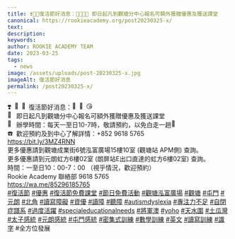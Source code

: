```yaml
---
title: ❣️🌈🌟復活節好消息：🏫🥳😘💌 即日起凡到觀塘分中心報名可額外獲贈優惠及獲送課堂
canonical: https://rookieacademy.org/post20230325-x/
text: 
description: 
keywords: 
author: ROOKIE ACADEMY TEAM
date: 2023-03-25
tags:
  - news
image: /assets/uploads/post-20230325-x.jpg
imageAlt: 復活節好消息
permalink: /post20230325-x/
---
```

<span class="x193iq5w xeuugli x13faqbe x1vvkbs x1xmvt09 x1lliihq x1s928wv xhkezso x1gmr53x x1cpjm7i x1fgarty x1943h6x xudqn12 x3x7a5m x6prxxf xvq8zen xo1l8bm xzsf02u x1yc453h" dir="auto"><div class="x11i5rnm xat24cr x1mh8g0r x1vvkbs xdj266r x126k92a"><div dir="auto" style="text-align: start;"><span class="x3nfvp2 x1j61x8r x1fcty0u xdj266r xhhsvwb xat24cr xgzva0m xxymvpz xlup9mm x1kky2od"><img height="16" width="16" alt="❣️" referrerpolicy="origin-when-cross-origin" src="https://static.xx.fbcdn.net/images/emoji.php/v9/t72/1.5/16/2763.png"></span><span class="x3nfvp2 x1j61x8r x1fcty0u xdj266r xhhsvwb xat24cr xgzva0m xxymvpz xlup9mm x1kky2od"><img height="16" width="16" alt="🌈" referrerpolicy="origin-when-cross-origin" src="https://static.xx.fbcdn.net/images/emoji.php/v9/t6c/1.5/16/1f308.png"></span><span class="x3nfvp2 x1j61x8r x1fcty0u xdj266r xhhsvwb xat24cr xgzva0m xxymvpz xlup9mm x1kky2od"><img height="16" width="16" alt="🌟" referrerpolicy="origin-when-cross-origin" src="https://static.xx.fbcdn.net/images/emoji.php/v9/t39/1.5/16/1f31f.png"></span>復活節好消息：<span class="x3nfvp2 x1j61x8r x1fcty0u xdj266r xhhsvwb xat24cr xgzva0m xxymvpz xlup9mm x1kky2od"><img height="16" width="16" alt="🏫" referrerpolicy="origin-when-cross-origin" src="https://static.xx.fbcdn.net/images/emoji.php/v9/t81/1.5/16/1f3eb.png"></span><span class="x3nfvp2 x1j61x8r x1fcty0u xdj266r xhhsvwb xat24cr xgzva0m xxymvpz xlup9mm x1kky2od"><img height="16" width="16" alt="🥳" referrerpolicy="origin-when-cross-origin" src="https://static.xx.fbcdn.net/images/emoji.php/v9/tc6/1.5/16/1f973.png"></span><span class="x3nfvp2 x1j61x8r x1fcty0u xdj266r xhhsvwb xat24cr xgzva0m xxymvpz xlup9mm x1kky2od"><img height="16" width="16" alt="😘" referrerpolicy="origin-when-cross-origin" src="https://static.xx.fbcdn.net/images/emoji.php/v9/tce/1.5/16/1f618.png"></span></div></div><div class="x11i5rnm xat24cr x1mh8g0r x1vvkbs xtlvy1s x126k92a"><div dir="auto" style="text-align: start;"><span class="x3nfvp2 x1j61x8r x1fcty0u xdj266r xhhsvwb xat24cr xgzva0m xxymvpz xlup9mm x1kky2od"><img height="16" width="16" alt="💌" referrerpolicy="origin-when-cross-origin" src="https://static.xx.fbcdn.net/images/emoji.php/v9/t50/1.5/16/1f48c.png"></span> 即日起凡到觀塘分中心報名可額外獲贈優惠及獲送課堂</div></div><div class="x11i5rnm xat24cr x1mh8g0r x1vvkbs xtlvy1s x126k92a"><div dir="auto" style="text-align: start;"><span class="x3nfvp2 x1j61x8r x1fcty0u xdj266r xhhsvwb xat24cr xgzva0m xxymvpz xlup9mm x1kky2od"><img height="16" width="16" alt="🏫" referrerpolicy="origin-when-cross-origin" src="https://static.xx.fbcdn.net/images/emoji.php/v9/t81/1.5/16/1f3eb.png"></span> 辦學時間：每天一至日10-7時，敬請預約，以免白走一趟<span class="x3nfvp2 x1j61x8r x1fcty0u xdj266r xhhsvwb xat24cr xgzva0m xxymvpz xlup9mm x1kky2od"><img height="16" width="16" alt="🙈" referrerpolicy="origin-when-cross-origin" src="https://static.xx.fbcdn.net/images/emoji.php/v9/tab/1.5/16/1f648.png"></span></div></div><div class="x11i5rnm xat24cr x1mh8g0r x1vvkbs xtlvy1s x126k92a"><div dir="auto" style="text-align: start;"><span class="x3nfvp2 x1j61x8r x1fcty0u xdj266r xhhsvwb xat24cr xgzva0m xxymvpz xlup9mm x1kky2od"><img height="16" width="16" alt="☎️" referrerpolicy="origin-when-cross-origin" src="https://static.xx.fbcdn.net/images/emoji.php/v9/ta9/1.5/16/260e.png"></span> <span><a tabindex="-1"></a></span>歡迎預約及到中心了解詳情：+852 9618 5765 </div></div><div class="x11i5rnm xat24cr x1mh8g0r x1vvkbs xtlvy1s x126k92a"><div dir="auto" style="text-align: start;"><span><a class="x1i10hfl xjbqb8w x6umtig x1b1mbwd xaqea5y xav7gou x9f619 x1ypdohk xt0psk2 xe8uvvx xdj266r x11i5rnm xat24cr x1mh8g0r xexx8yu x4uap5 x18d9i69 xkhd6sd x16tdsg8 x1hl2dhg xggy1nq x1a2a7pz xt0b8zv x1fey0fg" href="https://l.facebook.com/l.php?u=https%3A%2F%2Fbit.ly%2F3MZ4RNN%3Ffbclid%3DIwAR1rzyhkoQtXCRFJhjc8TFoqWRGRoOp0UGmX-tIQk5bJfb9BhTwir5R_F9g&amp;h=AT0h6QKl1XqR2BHKCuCNtsRB8fiDxuR1SSZc2-Ei-tc6IESHJVXdvWTcJ8JY01yYtgLZM6SDSRz-kvRorv6VcTJDYmsxSnydbq7AKq2MyZESpiPIrlAmgbm0s2V5WJIPt1wC&amp;__tn__=-UK-R&amp;c[0]=AT3v2qMXgPYVVjd0qLu-AX2_xTY-fHofY-c-_p_G4Do6PiVjfhTFNcp49V1vsDrzfKMcHK6btBH5dF_KeDfFqBxbHk0_-RtMaBDloXb9VfrgBNVKS3bocBiKXuobNeexmCSNeCAgXNoXfFXBOtUFfkVfnoLBr09LfM-vT4S_N81hBfpVhQk1qdPemmcd914LbWKUT14uDjIz-evtJ-q_wRP3EG0wEFdY1Rb3" rel="nofollow noopener" role="link" tabindex="0" target="_blank">https://bit.ly/3MZ4RNN</a></span></div></div><div class="x11i5rnm xat24cr x1mh8g0r x1vvkbs xtlvy1s x126k92a"><div dir="auto" style="text-align: start;">更多優惠請到觀塘成業街6號泓富廣場15樓10室 (觀塘站 APM側) 查詢。</div></div><div class="x11i5rnm xat24cr x1mh8g0r x1vvkbs xtlvy1s x126k92a"><div dir="auto" style="text-align: start;">更多優惠請到元朗虹方6樓02室 (朗屏站E出口直達的虹方6樓02室) 查詢。</div></div><div class="x11i5rnm xat24cr x1mh8g0r x1vvkbs xtlvy1s x126k92a"><div dir="auto" style="text-align: start;">時間：一至日10：00-7：00 （視乎情況，歡迎預約）</div></div><div class="x11i5rnm xat24cr x1mh8g0r x1vvkbs xtlvy1s x126k92a"><div dir="auto" style="text-align: start;">Rookie Academy 聯絡部 9618 5765 </div></div><div class="x11i5rnm xat24cr x1mh8g0r x1vvkbs xtlvy1s x126k92a"><div dir="auto" style="text-align: start;"><span><a class="x1i10hfl xjbqb8w x6umtig x1b1mbwd xaqea5y xav7gou x9f619 x1ypdohk xt0psk2 xe8uvvx xdj266r x11i5rnm xat24cr x1mh8g0r xexx8yu x4uap5 x18d9i69 xkhd6sd x16tdsg8 x1hl2dhg xggy1nq x1a2a7pz xt0b8zv x1fey0fg" href="https://l.facebook.com/l.php?u=https%3A%2F%2Fwa.me%2F85296185765%3Ffbclid%3DIwAR2fixNAHpQ0OHOdrYauR-wU3A7mLVqXJ_hxy6Jqub_aTlT7qDsDIrNfR4U&amp;h=AT08JkeXQY6Wt9u-81WH3dGLjKAVG79f_56kbyBpF1CY510BtLt2PFbc6pUJSoy1dY10GeTWRpL7t3to6mk9Yxee6FF4bimAKXRzaabfOtYcHIRqNEDOfL21UCqpOUeiNfQU&amp;__tn__=-UK-R&amp;c[0]=AT3v2qMXgPYVVjd0qLu-AX2_xTY-fHofY-c-_p_G4Do6PiVjfhTFNcp49V1vsDrzfKMcHK6btBH5dF_KeDfFqBxbHk0_-RtMaBDloXb9VfrgBNVKS3bocBiKXuobNeexmCSNeCAgXNoXfFXBOtUFfkVfnoLBr09LfM-vT4S_N81hBfpVhQk1qdPemmcd914LbWKUT14uDjIz-evtJ-q_wRP3EG0wEFdY1Rb3" rel="nofollow noopener" role="link" tabindex="0" target="_blank">https://wa.me/85296185765</a></span></div></div><div class="x11i5rnm xat24cr x1mh8g0r x1vvkbs xtlvy1s x126k92a"><div dir="auto" style="text-align: start;"><span><a class="x1i10hfl xjbqb8w x6umtig x1b1mbwd xaqea5y xav7gou x9f619 x1ypdohk xt0psk2 xe8uvvx xdj266r x11i5rnm xat24cr x1mh8g0r xexx8yu x4uap5 x18d9i69 xkhd6sd x16tdsg8 x1hl2dhg xggy1nq x1a2a7pz xt0b8zv x1qq9wsj xo1l8bm" href="https://www.facebook.com/hashtag/%E5%BE%A9%E6%B4%BB%E7%AF%80?__eep__=6&amp;__cft__[0]=AZU0PNIOBZCDU8ovbd4SwAoHehVau3VEiKnWc9zDsLjz2rvFC1kYw_mofDELYIJQrHM2aMiIeybtaY5JFaCXeYtZRAGfxgrDvC5sIcQu2r2j7F6PmaPjfi2Jed5nXAblvqQ7b_uZdTJCRroAJHvBHrrKKaOox1B7z2ACp_MddNbUfYDC_BkaJT6KIAwa1Zw-nvtZetfs4cWWEzN1PQsdLvFu&amp;__tn__=*NK-R" role="link" tabindex="0">#復活節</a></span> <span><a class="x1i10hfl xjbqb8w x6umtig x1b1mbwd xaqea5y xav7gou x9f619 x1ypdohk xt0psk2 xe8uvvx xdj266r x11i5rnm xat24cr x1mh8g0r xexx8yu x4uap5 x18d9i69 xkhd6sd x16tdsg8 x1hl2dhg xggy1nq x1a2a7pz xt0b8zv x1qq9wsj xo1l8bm" href="https://www.facebook.com/hashtag/%E5%84%AA%E6%83%A0?__eep__=6&amp;__cft__[0]=AZU0PNIOBZCDU8ovbd4SwAoHehVau3VEiKnWc9zDsLjz2rvFC1kYw_mofDELYIJQrHM2aMiIeybtaY5JFaCXeYtZRAGfxgrDvC5sIcQu2r2j7F6PmaPjfi2Jed5nXAblvqQ7b_uZdTJCRroAJHvBHrrKKaOox1B7z2ACp_MddNbUfYDC_BkaJT6KIAwa1Zw-nvtZetfs4cWWEzN1PQsdLvFu&amp;__tn__=*NK-R" role="link" tabindex="0">#優惠</a></span> <span><a class="x1i10hfl xjbqb8w x6umtig x1b1mbwd xaqea5y xav7gou x9f619 x1ypdohk xt0psk2 xe8uvvx xdj266r x11i5rnm xat24cr x1mh8g0r xexx8yu x4uap5 x18d9i69 xkhd6sd x16tdsg8 x1hl2dhg xggy1nq x1a2a7pz xt0b8zv x1qq9wsj xo1l8bm" href="https://www.facebook.com/hashtag/%E5%BE%A9%E6%B4%BB%E7%AF%80%E5%85%8D%E8%B2%BB%E8%AA%B2%E5%A0%82?__eep__=6&amp;__cft__[0]=AZU0PNIOBZCDU8ovbd4SwAoHehVau3VEiKnWc9zDsLjz2rvFC1kYw_mofDELYIJQrHM2aMiIeybtaY5JFaCXeYtZRAGfxgrDvC5sIcQu2r2j7F6PmaPjfi2Jed5nXAblvqQ7b_uZdTJCRroAJHvBHrrKKaOox1B7z2ACp_MddNbUfYDC_BkaJT6KIAwa1Zw-nvtZetfs4cWWEzN1PQsdLvFu&amp;__tn__=*NK-R" role="link" tabindex="0">#復活節免費課堂</a></span> <span><a class="x1i10hfl xjbqb8w x6umtig x1b1mbwd xaqea5y xav7gou x9f619 x1ypdohk xt0psk2 xe8uvvx xdj266r x11i5rnm xat24cr x1mh8g0r xexx8yu x4uap5 x18d9i69 xkhd6sd x16tdsg8 x1hl2dhg xggy1nq x1a2a7pz xt0b8zv x1qq9wsj xo1l8bm" href="https://www.facebook.com/hashtag/%E7%AF%80%E6%97%A5%E5%85%8D%E8%B2%BB%E6%B4%BB%E5%8B%95?__eep__=6&amp;__cft__[0]=AZU0PNIOBZCDU8ovbd4SwAoHehVau3VEiKnWc9zDsLjz2rvFC1kYw_mofDELYIJQrHM2aMiIeybtaY5JFaCXeYtZRAGfxgrDvC5sIcQu2r2j7F6PmaPjfi2Jed5nXAblvqQ7b_uZdTJCRroAJHvBHrrKKaOox1B7z2ACp_MddNbUfYDC_BkaJT6KIAwa1Zw-nvtZetfs4cWWEzN1PQsdLvFu&amp;__tn__=*NK-R" role="link" tabindex="0">#節日免費活動</a></span> <span><a class="x1i10hfl xjbqb8w x6umtig x1b1mbwd xaqea5y xav7gou x9f619 x1ypdohk xt0psk2 xe8uvvx xdj266r x11i5rnm xat24cr x1mh8g0r xexx8yu x4uap5 x18d9i69 xkhd6sd x16tdsg8 x1hl2dhg xggy1nq x1a2a7pz xt0b8zv x1qq9wsj xo1l8bm" href="https://www.facebook.com/hashtag/%E8%A7%80%E5%A1%98%E6%B3%93%E5%AF%8C%E5%BB%A3%E5%A0%B4?__eep__=6&amp;__cft__[0]=AZU0PNIOBZCDU8ovbd4SwAoHehVau3VEiKnWc9zDsLjz2rvFC1kYw_mofDELYIJQrHM2aMiIeybtaY5JFaCXeYtZRAGfxgrDvC5sIcQu2r2j7F6PmaPjfi2Jed5nXAblvqQ7b_uZdTJCRroAJHvBHrrKKaOox1B7z2ACp_MddNbUfYDC_BkaJT6KIAwa1Zw-nvtZetfs4cWWEzN1PQsdLvFu&amp;__tn__=*NK-R" role="link" tabindex="0">#觀塘泓富廣場</a></span> <span><a class="x1i10hfl xjbqb8w x6umtig x1b1mbwd xaqea5y xav7gou x9f619 x1ypdohk xt0psk2 xe8uvvx xdj266r x11i5rnm xat24cr x1mh8g0r xexx8yu x4uap5 x18d9i69 xkhd6sd x16tdsg8 x1hl2dhg xggy1nq x1a2a7pz xt0b8zv x1qq9wsj xo1l8bm" href="https://www.facebook.com/hashtag/%E8%A7%80%E5%A1%98?__eep__=6&amp;__cft__[0]=AZU0PNIOBZCDU8ovbd4SwAoHehVau3VEiKnWc9zDsLjz2rvFC1kYw_mofDELYIJQrHM2aMiIeybtaY5JFaCXeYtZRAGfxgrDvC5sIcQu2r2j7F6PmaPjfi2Jed5nXAblvqQ7b_uZdTJCRroAJHvBHrrKKaOox1B7z2ACp_MddNbUfYDC_BkaJT6KIAwa1Zw-nvtZetfs4cWWEzN1PQsdLvFu&amp;__tn__=*NK-R" role="link" tabindex="0">#觀塘</a></span> <span><a class="x1i10hfl xjbqb8w x6umtig x1b1mbwd xaqea5y xav7gou x9f619 x1ypdohk xt0psk2 xe8uvvx xdj266r x11i5rnm xat24cr x1mh8g0r xexx8yu x4uap5 x18d9i69 xkhd6sd x16tdsg8 x1hl2dhg xggy1nq x1a2a7pz xt0b8zv x1qq9wsj xo1l8bm" href="https://www.facebook.com/hashtag/%E5%B1%AF%E9%96%80?__eep__=6&amp;__cft__[0]=AZU0PNIOBZCDU8ovbd4SwAoHehVau3VEiKnWc9zDsLjz2rvFC1kYw_mofDELYIJQrHM2aMiIeybtaY5JFaCXeYtZRAGfxgrDvC5sIcQu2r2j7F6PmaPjfi2Jed5nXAblvqQ7b_uZdTJCRroAJHvBHrrKKaOox1B7z2ACp_MddNbUfYDC_BkaJT6KIAwa1Zw-nvtZetfs4cWWEzN1PQsdLvFu&amp;__tn__=*NK-R" role="link" tabindex="0">#屯門</a></span> <span><a class="x1i10hfl xjbqb8w x6umtig x1b1mbwd xaqea5y xav7gou x9f619 x1ypdohk xt0psk2 xe8uvvx xdj266r x11i5rnm xat24cr x1mh8g0r xexx8yu x4uap5 x18d9i69 xkhd6sd x16tdsg8 x1hl2dhg xggy1nq x1a2a7pz xt0b8zv x1qq9wsj xo1l8bm" href="https://www.facebook.com/hashtag/%E5%85%83%E6%9C%97?__eep__=6&amp;__cft__[0]=AZU0PNIOBZCDU8ovbd4SwAoHehVau3VEiKnWc9zDsLjz2rvFC1kYw_mofDELYIJQrHM2aMiIeybtaY5JFaCXeYtZRAGfxgrDvC5sIcQu2r2j7F6PmaPjfi2Jed5nXAblvqQ7b_uZdTJCRroAJHvBHrrKKaOox1B7z2ACp_MddNbUfYDC_BkaJT6KIAwa1Zw-nvtZetfs4cWWEzN1PQsdLvFu&amp;__tn__=*NK-R" role="link" tabindex="0">#元朗</a></span> <span><a class="x1i10hfl xjbqb8w x6umtig x1b1mbwd xaqea5y xav7gou x9f619 x1ypdohk xt0psk2 xe8uvvx xdj266r x11i5rnm xat24cr x1mh8g0r xexx8yu x4uap5 x18d9i69 xkhd6sd x16tdsg8 x1hl2dhg xggy1nq x1a2a7pz xt0b8zv x1qq9wsj xo1l8bm" href="https://www.facebook.com/hashtag/%E5%8C%97%E8%A7%92?__eep__=6&amp;__cft__[0]=AZU0PNIOBZCDU8ovbd4SwAoHehVau3VEiKnWc9zDsLjz2rvFC1kYw_mofDELYIJQrHM2aMiIeybtaY5JFaCXeYtZRAGfxgrDvC5sIcQu2r2j7F6PmaPjfi2Jed5nXAblvqQ7b_uZdTJCRroAJHvBHrrKKaOox1B7z2ACp_MddNbUfYDC_BkaJT6KIAwa1Zw-nvtZetfs4cWWEzN1PQsdLvFu&amp;__tn__=*NK-R" role="link" tabindex="0">#北角</a></span> <span><a class="x1i10hfl xjbqb8w x6umtig x1b1mbwd xaqea5y xav7gou x9f619 x1ypdohk xt0psk2 xe8uvvx xdj266r x11i5rnm xat24cr x1mh8g0r xexx8yu x4uap5 x18d9i69 xkhd6sd x16tdsg8 x1hl2dhg xggy1nq x1a2a7pz xt0b8zv x1qq9wsj xo1l8bm" href="https://www.facebook.com/hashtag/%E8%AE%80%E5%AF%AB%E9%9A%9C%E7%A4%99?__eep__=6&amp;__cft__[0]=AZU0PNIOBZCDU8ovbd4SwAoHehVau3VEiKnWc9zDsLjz2rvFC1kYw_mofDELYIJQrHM2aMiIeybtaY5JFaCXeYtZRAGfxgrDvC5sIcQu2r2j7F6PmaPjfi2Jed5nXAblvqQ7b_uZdTJCRroAJHvBHrrKKaOox1B7z2ACp_MddNbUfYDC_BkaJT6KIAwa1Zw-nvtZetfs4cWWEzN1PQsdLvFu&amp;__tn__=*NK-R" role="link" tabindex="0">#讀寫障礙</a></span> <span><a class="x1i10hfl xjbqb8w x6umtig x1b1mbwd xaqea5y xav7gou x9f619 x1ypdohk xt0psk2 xe8uvvx xdj266r x11i5rnm xat24cr x1mh8g0r xexx8yu x4uap5 x18d9i69 xkhd6sd x16tdsg8 x1hl2dhg xggy1nq x1a2a7pz xt0b8zv x1qq9wsj xo1l8bm" href="https://www.facebook.com/hashtag/%E8%B3%87%E5%84%AA?__eep__=6&amp;__cft__[0]=AZU0PNIOBZCDU8ovbd4SwAoHehVau3VEiKnWc9zDsLjz2rvFC1kYw_mofDELYIJQrHM2aMiIeybtaY5JFaCXeYtZRAGfxgrDvC5sIcQu2r2j7F6PmaPjfi2Jed5nXAblvqQ7b_uZdTJCRroAJHvBHrrKKaOox1B7z2ACp_MddNbUfYDC_BkaJT6KIAwa1Zw-nvtZetfs4cWWEzN1PQsdLvFu&amp;__tn__=*NK-R" role="link" tabindex="0">#資優</a></span> <span><a class="x1i10hfl xjbqb8w x6umtig x1b1mbwd xaqea5y xav7gou x9f619 x1ypdohk xt0psk2 xe8uvvx xdj266r x11i5rnm xat24cr x1mh8g0r xexx8yu x4uap5 x18d9i69 xkhd6sd x16tdsg8 x1hl2dhg xggy1nq x1a2a7pz xt0b8zv x1qq9wsj xo1l8bm" href="https://www.facebook.com/hashtag/%E8%AE%80%E9%9A%9C?__eep__=6&amp;__cft__[0]=AZU0PNIOBZCDU8ovbd4SwAoHehVau3VEiKnWc9zDsLjz2rvFC1kYw_mofDELYIJQrHM2aMiIeybtaY5JFaCXeYtZRAGfxgrDvC5sIcQu2r2j7F6PmaPjfi2Jed5nXAblvqQ7b_uZdTJCRroAJHvBHrrKKaOox1B7z2ACp_MddNbUfYDC_BkaJT6KIAwa1Zw-nvtZetfs4cWWEzN1PQsdLvFu&amp;__tn__=*NK-R" role="link" tabindex="0">#讀障</a></span> <span><a class="x1i10hfl xjbqb8w x6umtig x1b1mbwd xaqea5y xav7gou x9f619 x1ypdohk xt0psk2 xe8uvvx xdj266r x11i5rnm xat24cr x1mh8g0r xexx8yu x4uap5 x18d9i69 xkhd6sd x16tdsg8 x1hl2dhg xggy1nq x1a2a7pz xt0b8zv x1qq9wsj xo1l8bm" href="https://www.facebook.com/hashtag/%E8%81%BD%E9%9A%9C?__eep__=6&amp;__cft__[0]=AZU0PNIOBZCDU8ovbd4SwAoHehVau3VEiKnWc9zDsLjz2rvFC1kYw_mofDELYIJQrHM2aMiIeybtaY5JFaCXeYtZRAGfxgrDvC5sIcQu2r2j7F6PmaPjfi2Jed5nXAblvqQ7b_uZdTJCRroAJHvBHrrKKaOox1B7z2ACp_MddNbUfYDC_BkaJT6KIAwa1Zw-nvtZetfs4cWWEzN1PQsdLvFu&amp;__tn__=*NK-R" role="link" tabindex="0">#聽障</a></span> <span><a class="x1i10hfl xjbqb8w x6umtig x1b1mbwd xaqea5y xav7gou x9f619 x1ypdohk xt0psk2 xe8uvvx xdj266r x11i5rnm xat24cr x1mh8g0r xexx8yu x4uap5 x18d9i69 xkhd6sd x16tdsg8 x1hl2dhg xggy1nq x1a2a7pz xt0b8zv x1qq9wsj xo1l8bm" href="https://www.facebook.com/hashtag/autismdyslexia?__eep__=6&amp;__cft__[0]=AZU0PNIOBZCDU8ovbd4SwAoHehVau3VEiKnWc9zDsLjz2rvFC1kYw_mofDELYIJQrHM2aMiIeybtaY5JFaCXeYtZRAGfxgrDvC5sIcQu2r2j7F6PmaPjfi2Jed5nXAblvqQ7b_uZdTJCRroAJHvBHrrKKaOox1B7z2ACp_MddNbUfYDC_BkaJT6KIAwa1Zw-nvtZetfs4cWWEzN1PQsdLvFu&amp;__tn__=*NK-R" role="link" tabindex="0">#autismdyslexia</a></span> <span><a class="x1i10hfl xjbqb8w x6umtig x1b1mbwd xaqea5y xav7gou x9f619 x1ypdohk xt0psk2 xe8uvvx xdj266r x11i5rnm xat24cr x1mh8g0r xexx8yu x4uap5 x18d9i69 xkhd6sd x16tdsg8 x1hl2dhg xggy1nq x1a2a7pz xt0b8zv x1qq9wsj xo1l8bm" href="https://www.facebook.com/hashtag/%E5%B0%88%E6%B3%A8%E5%8A%9B%E4%B8%8D%E8%B6%B3?__eep__=6&amp;__cft__[0]=AZU0PNIOBZCDU8ovbd4SwAoHehVau3VEiKnWc9zDsLjz2rvFC1kYw_mofDELYIJQrHM2aMiIeybtaY5JFaCXeYtZRAGfxgrDvC5sIcQu2r2j7F6PmaPjfi2Jed5nXAblvqQ7b_uZdTJCRroAJHvBHrrKKaOox1B7z2ACp_MddNbUfYDC_BkaJT6KIAwa1Zw-nvtZetfs4cWWEzN1PQsdLvFu&amp;__tn__=*NK-R" role="link" tabindex="0">#專注力不足</a></span> <span><a class="x1i10hfl xjbqb8w x6umtig x1b1mbwd xaqea5y xav7gou x9f619 x1ypdohk xt0psk2 xe8uvvx xdj266r x11i5rnm xat24cr x1mh8g0r xexx8yu x4uap5 x18d9i69 xkhd6sd x16tdsg8 x1hl2dhg xggy1nq x1a2a7pz xt0b8zv x1qq9wsj xo1l8bm" href="https://www.facebook.com/hashtag/%E8%87%AA%E9%96%89%E7%97%87%E8%AD%9C%E7%B3%BB?__eep__=6&amp;__cft__[0]=AZU0PNIOBZCDU8ovbd4SwAoHehVau3VEiKnWc9zDsLjz2rvFC1kYw_mofDELYIJQrHM2aMiIeybtaY5JFaCXeYtZRAGfxgrDvC5sIcQu2r2j7F6PmaPjfi2Jed5nXAblvqQ7b_uZdTJCRroAJHvBHrrKKaOox1B7z2ACp_MddNbUfYDC_BkaJT6KIAwa1Zw-nvtZetfs4cWWEzN1PQsdLvFu&amp;__tn__=*NK-R" role="link" tabindex="0">#自閉症譜系</a></span> <span><a class="x1i10hfl xjbqb8w x6umtig x1b1mbwd xaqea5y xav7gou x9f619 x1ypdohk xt0psk2 xe8uvvx xdj266r x11i5rnm xat24cr x1mh8g0r xexx8yu x4uap5 x18d9i69 xkhd6sd x16tdsg8 x1hl2dhg xggy1nq x1a2a7pz xt0b8zv x1qq9wsj xo1l8bm" href="https://www.facebook.com/hashtag/%E9%81%8E%E5%BA%A6%E6%B4%BB%E8%BA%8D?__eep__=6&amp;__cft__[0]=AZU0PNIOBZCDU8ovbd4SwAoHehVau3VEiKnWc9zDsLjz2rvFC1kYw_mofDELYIJQrHM2aMiIeybtaY5JFaCXeYtZRAGfxgrDvC5sIcQu2r2j7F6PmaPjfi2Jed5nXAblvqQ7b_uZdTJCRroAJHvBHrrKKaOox1B7z2ACp_MddNbUfYDC_BkaJT6KIAwa1Zw-nvtZetfs4cWWEzN1PQsdLvFu&amp;__tn__=*NK-R" role="link" tabindex="0">#過度活躍</a></span> <span><a class="x1i10hfl xjbqb8w x6umtig x1b1mbwd xaqea5y xav7gou x9f619 x1ypdohk xt0psk2 xe8uvvx xdj266r x11i5rnm xat24cr x1mh8g0r xexx8yu x4uap5 x18d9i69 xkhd6sd x16tdsg8 x1hl2dhg xggy1nq x1a2a7pz xt0b8zv x1qq9wsj xo1l8bm" href="https://www.facebook.com/hashtag/specialeducationalneeds?__eep__=6&amp;__cft__[0]=AZU0PNIOBZCDU8ovbd4SwAoHehVau3VEiKnWc9zDsLjz2rvFC1kYw_mofDELYIJQrHM2aMiIeybtaY5JFaCXeYtZRAGfxgrDvC5sIcQu2r2j7F6PmaPjfi2Jed5nXAblvqQ7b_uZdTJCRroAJHvBHrrKKaOox1B7z2ACp_MddNbUfYDC_BkaJT6KIAwa1Zw-nvtZetfs4cWWEzN1PQsdLvFu&amp;__tn__=*NK-R" role="link" tabindex="0">#specialeducationalneeds</a></span> <span><a class="x1i10hfl xjbqb8w x6umtig x1b1mbwd xaqea5y xav7gou x9f619 x1ypdohk xt0psk2 xe8uvvx xdj266r x11i5rnm xat24cr x1mh8g0r xexx8yu x4uap5 x18d9i69 xkhd6sd x16tdsg8 x1hl2dhg xggy1nq x1a2a7pz xt0b8zv x1qq9wsj xo1l8bm" href="https://www.facebook.com/hashtag/%E5%B0%87%E8%BB%8D%E6%BE%B3?__eep__=6&amp;__cft__[0]=AZU0PNIOBZCDU8ovbd4SwAoHehVau3VEiKnWc9zDsLjz2rvFC1kYw_mofDELYIJQrHM2aMiIeybtaY5JFaCXeYtZRAGfxgrDvC5sIcQu2r2j7F6PmaPjfi2Jed5nXAblvqQ7b_uZdTJCRroAJHvBHrrKKaOox1B7z2ACp_MddNbUfYDC_BkaJT6KIAwa1Zw-nvtZetfs4cWWEzN1PQsdLvFu&amp;__tn__=*NK-R" role="link" tabindex="0">#將軍澳</a></span> <span><a class="x1i10hfl xjbqb8w x6umtig x1b1mbwd xaqea5y xav7gou x9f619 x1ypdohk xt0psk2 xe8uvvx xdj266r x11i5rnm xat24cr x1mh8g0r xexx8yu x4uap5 x18d9i69 xkhd6sd x16tdsg8 x1hl2dhg xggy1nq x1a2a7pz xt0b8zv x1qq9wsj xo1l8bm" href="https://www.facebook.com/hashtag/yoho?__eep__=6&amp;__cft__[0]=AZU0PNIOBZCDU8ovbd4SwAoHehVau3VEiKnWc9zDsLjz2rvFC1kYw_mofDELYIJQrHM2aMiIeybtaY5JFaCXeYtZRAGfxgrDvC5sIcQu2r2j7F6PmaPjfi2Jed5nXAblvqQ7b_uZdTJCRroAJHvBHrrKKaOox1B7z2ACp_MddNbUfYDC_BkaJT6KIAwa1Zw-nvtZetfs4cWWEzN1PQsdLvFu&amp;__tn__=*NK-R" role="link" tabindex="0">#yoho</a></span> <span><a class="x1i10hfl xjbqb8w x6umtig x1b1mbwd xaqea5y xav7gou x9f619 x1ypdohk xt0psk2 xe8uvvx xdj266r x11i5rnm xat24cr x1mh8g0r xexx8yu x4uap5 x18d9i69 xkhd6sd x16tdsg8 x1hl2dhg xggy1nq x1a2a7pz xt0b8zv x1qq9wsj xo1l8bm" href="https://www.facebook.com/hashtag/%E5%A4%A9%E6%B0%B4%E5%9C%8D?__eep__=6&amp;__cft__[0]=AZU0PNIOBZCDU8ovbd4SwAoHehVau3VEiKnWc9zDsLjz2rvFC1kYw_mofDELYIJQrHM2aMiIeybtaY5JFaCXeYtZRAGfxgrDvC5sIcQu2r2j7F6PmaPjfi2Jed5nXAblvqQ7b_uZdTJCRroAJHvBHrrKKaOox1B7z2ACp_MddNbUfYDC_BkaJT6KIAwa1Zw-nvtZetfs4cWWEzN1PQsdLvFu&amp;__tn__=*NK-R" role="link" tabindex="0">#天水圍</a></span> <span><a class="x1i10hfl xjbqb8w x6umtig x1b1mbwd xaqea5y xav7gou x9f619 x1ypdohk xt0psk2 xe8uvvx xdj266r x11i5rnm xat24cr x1mh8g0r xexx8yu x4uap5 x18d9i69 xkhd6sd x16tdsg8 x1hl2dhg xggy1nq x1a2a7pz xt0b8zv x1qq9wsj xo1l8bm" href="https://www.facebook.com/hashtag/%E5%9C%9F%E7%93%9C%E7%81%A3?__eep__=6&amp;__cft__[0]=AZU0PNIOBZCDU8ovbd4SwAoHehVau3VEiKnWc9zDsLjz2rvFC1kYw_mofDELYIJQrHM2aMiIeybtaY5JFaCXeYtZRAGfxgrDvC5sIcQu2r2j7F6PmaPjfi2Jed5nXAblvqQ7b_uZdTJCRroAJHvBHrrKKaOox1B7z2ACp_MddNbUfYDC_BkaJT6KIAwa1Zw-nvtZetfs4cWWEzN1PQsdLvFu&amp;__tn__=*NK-R" role="link" tabindex="0">#土瓜灣</a></span> <span><a class="x1i10hfl xjbqb8w x6umtig x1b1mbwd xaqea5y xav7gou x9f619 x1ypdohk xt0psk2 xe8uvvx xdj266r x11i5rnm xat24cr x1mh8g0r xexx8yu x4uap5 x18d9i69 xkhd6sd x16tdsg8 x1hl2dhg xggy1nq x1a2a7pz xt0b8zv x1qq9wsj xo1l8bm" href="https://www.facebook.com/hashtag/%E5%A4%AA%E5%AD%90%E6%84%9F%E7%B5%B1?__eep__=6&amp;__cft__[0]=AZU0PNIOBZCDU8ovbd4SwAoHehVau3VEiKnWc9zDsLjz2rvFC1kYw_mofDELYIJQrHM2aMiIeybtaY5JFaCXeYtZRAGfxgrDvC5sIcQu2r2j7F6PmaPjfi2Jed5nXAblvqQ7b_uZdTJCRroAJHvBHrrKKaOox1B7z2ACp_MddNbUfYDC_BkaJT6KIAwa1Zw-nvtZetfs4cWWEzN1PQsdLvFu&amp;__tn__=*NK-R" role="link" tabindex="0">#太子感統</a></span> <span><a class="x1i10hfl xjbqb8w x6umtig x1b1mbwd xaqea5y xav7gou x9f619 x1ypdohk xt0psk2 xe8uvvx xdj266r x11i5rnm xat24cr x1mh8g0r xexx8yu x4uap5 x18d9i69 xkhd6sd x16tdsg8 x1hl2dhg xggy1nq x1a2a7pz xt0b8zv x1qq9wsj xo1l8bm" href="https://www.facebook.com/hashtag/%E5%85%83%E6%9C%97%E6%84%9F%E7%B5%B1?__eep__=6&amp;__cft__[0]=AZU0PNIOBZCDU8ovbd4SwAoHehVau3VEiKnWc9zDsLjz2rvFC1kYw_mofDELYIJQrHM2aMiIeybtaY5JFaCXeYtZRAGfxgrDvC5sIcQu2r2j7F6PmaPjfi2Jed5nXAblvqQ7b_uZdTJCRroAJHvBHrrKKaOox1B7z2ACp_MddNbUfYDC_BkaJT6KIAwa1Zw-nvtZetfs4cWWEzN1PQsdLvFu&amp;__tn__=*NK-R" role="link" tabindex="0">#元朗感統</a></span> <span><a class="x1i10hfl xjbqb8w x6umtig x1b1mbwd xaqea5y xav7gou x9f619 x1ypdohk xt0psk2 xe8uvvx xdj266r x11i5rnm xat24cr x1mh8g0r xexx8yu x4uap5 x18d9i69 xkhd6sd x16tdsg8 x1hl2dhg xggy1nq x1a2a7pz xt0b8zv x1qq9wsj xo1l8bm" href="https://www.facebook.com/hashtag/%E5%B1%AF%E9%96%80%E6%84%9F%E7%B5%B1?__eep__=6&amp;__cft__[0]=AZU0PNIOBZCDU8ovbd4SwAoHehVau3VEiKnWc9zDsLjz2rvFC1kYw_mofDELYIJQrHM2aMiIeybtaY5JFaCXeYtZRAGfxgrDvC5sIcQu2r2j7F6PmaPjfi2Jed5nXAblvqQ7b_uZdTJCRroAJHvBHrrKKaOox1B7z2ACp_MddNbUfYDC_BkaJT6KIAwa1Zw-nvtZetfs4cWWEzN1PQsdLvFu&amp;__tn__=*NK-R" role="link" tabindex="0">#屯門感統</a></span> <span><a class="x1i10hfl xjbqb8w x6umtig x1b1mbwd xaqea5y xav7gou x9f619 x1ypdohk xt0psk2 xe8uvvx xdj266r x11i5rnm xat24cr x1mh8g0r xexx8yu x4uap5 x18d9i69 xkhd6sd x16tdsg8 x1hl2dhg xggy1nq x1a2a7pz xt0b8zv x1qq9wsj xo1l8bm" href="https://www.facebook.com/hashtag/%E5%AF%86%E9%9B%86%E5%BC%8F%E8%A8%93%E7%B7%B4?__eep__=6&amp;__cft__[0]=AZU0PNIOBZCDU8ovbd4SwAoHehVau3VEiKnWc9zDsLjz2rvFC1kYw_mofDELYIJQrHM2aMiIeybtaY5JFaCXeYtZRAGfxgrDvC5sIcQu2r2j7F6PmaPjfi2Jed5nXAblvqQ7b_uZdTJCRroAJHvBHrrKKaOox1B7z2ACp_MddNbUfYDC_BkaJT6KIAwa1Zw-nvtZetfs4cWWEzN1PQsdLvFu&amp;__tn__=*NK-R" role="link" tabindex="0">#密集式訓練</a></span> <span><a class="x1i10hfl xjbqb8w x6umtig x1b1mbwd xaqea5y xav7gou x9f619 x1ypdohk xt0psk2 xe8uvvx xdj266r x11i5rnm xat24cr x1mh8g0r xexx8yu x4uap5 x18d9i69 xkhd6sd x16tdsg8 x1hl2dhg xggy1nq x1a2a7pz xt0b8zv x1qq9wsj xo1l8bm" href="https://www.facebook.com/hashtag/%E6%95%B8%E5%AD%B8%E8%A8%93%E7%B7%B4?__eep__=6&amp;__cft__[0]=AZU0PNIOBZCDU8ovbd4SwAoHehVau3VEiKnWc9zDsLjz2rvFC1kYw_mofDELYIJQrHM2aMiIeybtaY5JFaCXeYtZRAGfxgrDvC5sIcQu2r2j7F6PmaPjfi2Jed5nXAblvqQ7b_uZdTJCRroAJHvBHrrKKaOox1B7z2ACp_MddNbUfYDC_BkaJT6KIAwa1Zw-nvtZetfs4cWWEzN1PQsdLvFu&amp;__tn__=*NK-R" role="link" tabindex="0">#數學訓練</a></span> <span><a class="x1i10hfl xjbqb8w x6umtig x1b1mbwd xaqea5y xav7gou x9f619 x1ypdohk xt0psk2 xe8uvvx xdj266r x11i5rnm xat24cr x1mh8g0r xexx8yu x4uap5 x18d9i69 xkhd6sd x16tdsg8 x1hl2dhg xggy1nq x1a2a7pz xt0b8zv x1qq9wsj xo1l8bm" href="https://www.facebook.com/hashtag/%E8%8B%B1%E6%96%87?__eep__=6&amp;__cft__[0]=AZU0PNIOBZCDU8ovbd4SwAoHehVau3VEiKnWc9zDsLjz2rvFC1kYw_mofDELYIJQrHM2aMiIeybtaY5JFaCXeYtZRAGfxgrDvC5sIcQu2r2j7F6PmaPjfi2Jed5nXAblvqQ7b_uZdTJCRroAJHvBHrrKKaOox1B7z2ACp_MddNbUfYDC_BkaJT6KIAwa1Zw-nvtZetfs4cWWEzN1PQsdLvFu&amp;__tn__=*NK-R" role="link" tabindex="0">#英文</a></span> <span><a class="x1i10hfl xjbqb8w x6umtig x1b1mbwd xaqea5y xav7gou x9f619 x1ypdohk xt0psk2 xe8uvvx xdj266r x11i5rnm xat24cr x1mh8g0r xexx8yu x4uap5 x18d9i69 xkhd6sd x16tdsg8 x1hl2dhg xggy1nq x1a2a7pz xt0b8zv x1qq9wsj xo1l8bm" href="https://www.facebook.com/hashtag/%E8%AE%80%E5%AF%AB%E8%A8%93%E7%B7%B4?__eep__=6&amp;__cft__[0]=AZU0PNIOBZCDU8ovbd4SwAoHehVau3VEiKnWc9zDsLjz2rvFC1kYw_mofDELYIJQrHM2aMiIeybtaY5JFaCXeYtZRAGfxgrDvC5sIcQu2r2j7F6PmaPjfi2Jed5nXAblvqQ7b_uZdTJCRroAJHvBHrrKKaOox1B7z2ACp_MddNbUfYDC_BkaJT6KIAwa1Zw-nvtZetfs4cWWEzN1PQsdLvFu&amp;__tn__=*NK-R" role="link" tabindex="0">#讀寫訓練</a></span> <span><a class="x1i10hfl xjbqb8w x6umtig x1b1mbwd xaqea5y xav7gou x9f619 x1ypdohk xt0psk2 xe8uvvx xdj266r x11i5rnm xat24cr x1mh8g0r xexx8yu x4uap5 x18d9i69 xkhd6sd x16tdsg8 x1hl2dhg xggy1nq x1a2a7pz xt0b8zv x1qq9wsj xo1l8bm" href="https://www.facebook.com/hashtag/%E8%AD%98%E5%AD%97?__eep__=6&amp;__cft__[0]=AZU0PNIOBZCDU8ovbd4SwAoHehVau3VEiKnWc9zDsLjz2rvFC1kYw_mofDELYIJQrHM2aMiIeybtaY5JFaCXeYtZRAGfxgrDvC5sIcQu2r2j7F6PmaPjfi2Jed5nXAblvqQ7b_uZdTJCRroAJHvBHrrKKaOox1B7z2ACp_MddNbUfYDC_BkaJT6KIAwa1Zw-nvtZetfs4cWWEzN1PQsdLvFu&amp;__tn__=*NK-R" role="link" tabindex="0">#識字</a></span> #全方位發展</div></div></span>